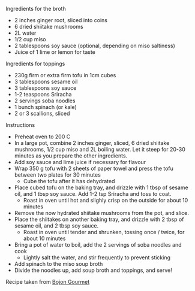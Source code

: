 Ingredients for the broth 
- 2 inches ginger root, sliced into coins
- 6 dried shiitake mushrooms
- 2L water
- 1/2 cup miso 
- 2 tablespoons soy sauce (optional, depending on miso saltiness) 
- Juice of 1 lime or lemon for taste 

Ingredients for toppings
- 230g firm or extra firm tofu in 1cm cubes
- 3 tablespoons sesame oil
- 3 tablespoons soy sauce
- 1-2 teaspoons Sriracha 
- 2 servings soba noodles
- 1 bunch spinach (or kale) 
- 2 or 3 scallions, sliced 

Instructions
- Preheat oven to 200 C
- In a large pot, combine 2 inches ginger, sliced, 6 dried shiitake mushrooms, 1/2 cup miso and 2L boiling water. Let it steep for 20-30 minutes as you prepare the other ingredients. 
- Add soy sauce and lime juice if necessary for flavour
- Wrap 350 g tofu with 2 sheets of paper towel and press the tofu between two plates for 30 minutes 
  - Cube the tofu after it has dehydrated
- Place cubed tofu on the baking tray, and drizzle with 1 tbsp of sesame oil, and 1 tbsp soy sauce. Add 1-2 tsp Sriracha and toss to coat. 
  - Roast in oven until hot and slighly crisp on the outside for about 10 minutes
- Remove the now hydrated shiitake mushrooms from the pot, and slice. 
- Place the shiitakes on another baking tray, and drizzle with 2 tbsp of sesame oil, and 2 tbsp soy sauce. 
  - Roast in oven until tender and shrunken, tossing once / twice, for about 10 minutes 
- Bring a pot of water to boil, add the 2 servings of soba noodles and cook
  - Lightly salt the water, and stir frequently to prevent sticking
- Add spinach to the miso soup broth
- Divide the noodles up, add soup broth and toppings, and serve! 

Recipe taken from [Bojon Gourmet](https://bojongourmet.com/2014/01/miso-and-soba-noodle-soup-with-roasted/)
